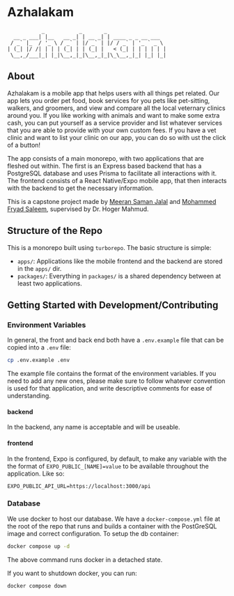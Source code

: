 # Azhalakam

```
           _           _       _
  __ _ ___| |__   __ _| | __ _| | ____ _ _ __ ___
 / _` |_  / '_ \ / _` | |/ _` | |/ / _` | '_ ` _ \
| (_| |/ /| | | | (_| | | (_| |   < (_| | | | | | |
 \__,_/___|_| |_|\__,_|_|\__,_|_|\_\__,_|_| |_| |_|

```

## About

Azhalakam is a mobile app that helps users with all things pet related. Our app lets you order pet food, book services for you pets like pet-sitting, walkers, and groomers, and view and compare all the local veternary clinics around you. If you like working with animals and want to make some extra cash, you can put yourself as a service provider and list whatever services that you are able to provide with your own custom fees. If you have a vet clinic and want to list your clinic on our app, you can do so with ust the click of a button!

The app consists of a main monorepo, with two applications that are fleshed out within. The first is an Express based backend that has a PostgreSQL database and uses Prisma to facilitate all interactions with it. The frontend consists of a React Native/Expo mobile app, that then interacts with the backend to get the necessary information.

This is a capstone project made by [Meeran Saman Jalal](https://github.com/Meeran-Tofiq) and [Mohammed Fryad Saleem](https://github.com/MohammedF02), supervised by Dr. Hoger Mahmud.

## Structure of the Repo

This is a monorepo built using `turborepo`. The basic structure is simple:

- `apps/`: Applications like the mobile frontend and the backend are stored in the `apps/` dir.
- `packages/`: Everything in `packages/` is a shared dependency between at least two applications.

## Getting Started with Development/Contributing

### Environment Variables

In general, the front and back end both have a `.env.example` file that can be copied into a `.env` file:

```sh
cp .env.example .env
```

The example file contains the format of the environment variables. If you need to add any new ones, please make sure to follow whatever convention is used for that application, and write descriptive comments for ease of understanding.

#### backend

In the backend, any name is acceptable and will be useable.

#### frontend

In the frontend, Expo is configured, by default, to make any variable with the the format of `EXPO_PUBLIC_[NAME]=value` to be available throughout the application. Like so:

```
EXPO_PUBLIC_API_URL=https://localhost:3000/api
```

### Database

We use docker to host our database. We have a `docker-compose.yml` file at the root of the repo that runs and builds a container with the PostGreSQL image and correct configuration. To setup the db container:

```sh
docker compose up -d
```

The above command runs docker in a detached state.

If you want to shutdown docker, you can run:

```sh
docker compose down
```
